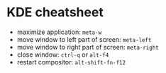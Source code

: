 # KDE cheatsheet

- maximize application: `meta-w`
- move window to left part of screen: `meta-left`
- move window to right part of screen: `meta-right`
- close window: `ctrl-q` or `alt-f4`
- restart compositor: `alt-shift-fn-f12`
